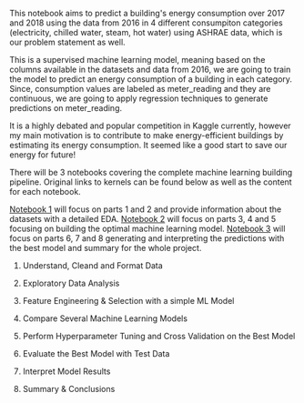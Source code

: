 This notebook aims to predict a building's energy consumption over 2017 and 2018 using the data from 2016 in 4 different consumpiton categories (electricity, chilled water, steam, hot water) using ASHRAE data, which is our problem statement as well.

This is a supervised machine learning model, meaning based on the columns available in the datasets and data from 2016, we are going to train the model to predict an energy consumption of a building in each category. Since, consumption values are labeled as meter_reading and they are continuous, we are going to apply regression techniques to generate predictions on meter_reading.

It is a highly debated and popular competition in Kaggle currently, however my main motivation is to contribute to make energy-efficient buildings by estimating its energy consumption. It seemed like a good start to save our energy for future!

There will be 3 notebooks covering the complete machine learning building pipeline. Original links to kernels can be found below as well as the content for each notebook.

[Notebook 1](https://www.kaggle.com/cereniyim/save-the-energy-for-the-future-1-detailed-eda) will focus on parts 1 and 2 and provide information about the datasets with a detailed EDA.
[Notebook 2](https://www.kaggle.com/cereniyim/save-the-energy-for-the-future-2-fe-lightgbm) will focus on parts 3, 4 and 5 focusing on building the optimal machine learning model.
[Notebook 3](https://www.kaggle.com/cereniyim/save-the-energy-for-the-future-3-predictions) will focus on parts 6, 7 and 8 generating and interpreting the predictions with the best model and summary for the whole project.

1) Understand, Cleand and Format Data

2) Exploratory Data Analysis

3) Feature Engineering & Selection with a simple ML Model

4) Compare Several Machine Learning Models

5) Perform Hyperparameter Tuning and Cross Validation on the Best Model

6) Evaluate the Best Model with Test Data

7) Interpret Model Results

8) Summary & Conclusions
